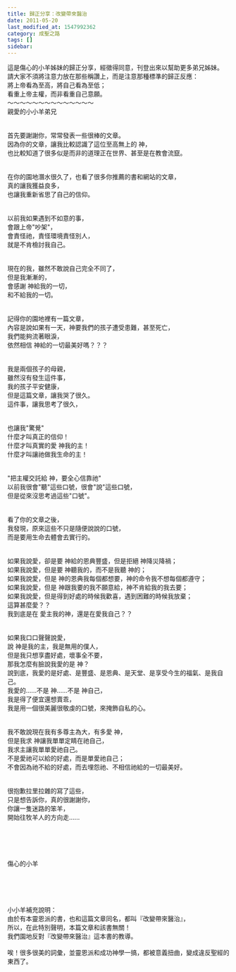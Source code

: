 ```yaml
---
title: 歸正分享：改變帶來醫治
date: 2011-05-20
last_modified_at: 1547992362
category: 成聖之路
tags: []
sidebar: 
---
```


<p>這是傷心的小羊姊妹的歸正分享，經徵得同意，刊登出來以幫助更多弟兄姊妹。<br/>請大家不須將注意力放在那些稱讚上，而是注意那種標準的歸正反應：<br/>將上帝看為至高，將自己看為至低；<br/>看重上帝主權，而非看重自己意願。<br/><!--more-->～～～～～～～～～～～～～～<br/>親愛的小小羊弟兄<br/> <br/><br/>首先要謝謝你，常常發表一些很棒的文章。<br/>因為你的文章，讓我比較認識了這位至高無上的 神，   <br/>也比較知道了很多似是而非的道理正在世界、甚至是在教會流竄。<br/><br/> <br/>在你的園地潛水很久了，也看了很多你推薦的書和網站的文章，<br/>真的讓我獲益良多，<br/>也讓我重新省思了自己的信仰。<br/> <br/><br/>以前我如果遇到不如意的事， <br/>會跟上帝"吵架"，<br/>會責怪祂，責怪環境責怪別人，<br/>就是不肯檢討我自己。<br/> <br/><br/>現在的我，雖然不敢說自己完全不同了，<br/>但是我漸漸的， <br/>會感謝  神給我的一切， <br/>和不給我的一切。<br/><br/> <br/>記得你的園地裡有一篇文章，<br/>內容是說如果有一天，神要我們的孩子遭受患難，甚至死亡，<br/>我們能夠流著眼淚，   <br/>依然相信 神給的一切最美好嗎？？？<br/><br/> <br/>我是兩個孩子的母親， <br/>雖然沒有發生這件事，  <br/>我的孩子平安健康，  <br/>但是這篇文章，讓我哭了很久。<br/>這件事，讓我思考了很久，<br/> <br/><br/>也讓我"驚覺" <br/>什麼才叫真正的信仰！<br/>什麼才叫真實的愛 神我的主！<br/>什麼才叫讓祂做我生命的主！<br/> <br/><br/>"把主權交託給 神，要全心信靠祂"<br/>以前我很會"聽"這些口號，很會"說"這些口號，<br/>但是從來沒思考過這些"口號"。<br/> <br/><br/>看了你的文章之後，<br/>我發現，原來這些不只是隨便說說的口號，<br/>而是要用生命去體會去實行的。<br/><br/> <br/>如果我說愛，卻是要 神給的恩典豐盛，但是拒絕 神降災降禍；<br/>如果我說愛，但是要 神聽我的，而不是我聽 神的；<br/>如果我說愛，但是 神的恩典我每個都想要，神的命令我不想每個都遵守；   <br/>如果我說愛，但是 神跟我要的我不願意給，神不肯給我的我去要；<br/>如果我說愛，但是得到好處的時候我歡喜，遇到困難的時候我放棄；<br/>這算甚麼愛？？<br/>我到底是在 愛主我的神，還是在愛我自己？？<br/> <br/><br/>如果我口口聲聲說愛，<br/>說 神是我的主，我是無用的僕人，<br/>但是我只想享盡好處，壞事全不要，<br/>那我怎麼有臉說我愛的是 神？<br/>說到底，我愛的是好處、是豐盛、是恩典、是天堂、是享受今生的福氣、是我自己。<br/>我愛的......不是 神......不是 神自己， <br/>我是得了便宜還想賣乖，<br/>我是用一個很美麗很敬虔的口號，來掩飾自私的心。<br/> <br/><br/>我不敢說現在我有多尊主為大，有多愛 神，<br/>但是我求 神讓我單單定睛在祂自己，<br/>我求主讓我單單愛祂自己。<br/>不是愛祂可以給的好處，而是單愛祂自己；<br/>不會因為祂不給的好處，而去埋怨祂、不相信祂給的一切最美好。<br/><br/> <br/>很抱歉拉里拉雜的寫了這些，<br/>只是想告訴你，真的很謝謝你，<br/>你讓一隻迷路的笨羊，<br/>開始往牧羊人的方向走......<br/> <br/> <br/> <br/> <br/><br/>                   傷心的小羊<br/> <br/><br/><br/><br/><br/>小小羊補充說明：<br/>由於有本靈恩派的書，也和這篇文章同名，都叫『改變帶來醫治』，<br/> 所以，在此特別聲明，本篇文章和該書無關！<br/> 我們園地反對『改變帶來醫治』這本書的教導。<br/><br/> 唉！很多很美的詞彙，並靈恩派和成功神學一搞，都被意義扭曲，變成違反聖經的東西了。<br/><br/><br/>
</p>